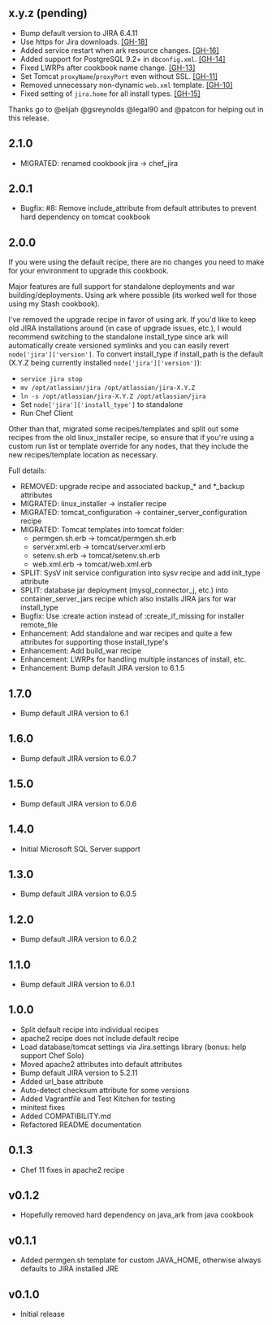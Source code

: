 ## x.y.z (pending)

* Bump default version to JIRA 6.4.11
* Use https for Jira downloads.
  [[GH-18]](https://github.com/afklm/chef_jira/issues/18)
* Added service restart when ark resource changes.
  [[GH-16]](https://github.com/afklm/chef_jira/issues/16)
* Added support for PostgreSQL 9.2+ in `dbconfig.xml`.
  [[GH-14]](https://github.com/afklm/chef_jira/issues/14)
* Fixed LWRPs after cookbook name change.
  [[GH-13]](https://github.com/afklm/chef_jira/pull/13)
* Set Tomcat `proxyName`/`proxyPort` even without SSL.
  [[GH-11]](https://github.com/afklm/chef_jira/issues/11)
* Removed unnecessary non-dynamic `web.xml` template.
  [[GH-10]](https://github.com/afklm/chef_jira/issues/10)
* Fixed setting of `jira.home` for all install types.
  [[GH-15]](https://github.com/afklm/chef_jira/issues/15)

Thanks go to @elijah @gsreynolds @legal90 and @patcon for helping out in this
release.

## 2.1.0

* MIGRATED: renamed cookbook jira -> chef_jira

## 2.0.1

* Bugfix: #8: Remove include_attribute from default attributes to prevent hard dependency on tomcat cookbook

## 2.0.0

If you were using the default recipe, there are no changes you need to make for your environment to upgrade this cookbook.

Major features are full support for standalone deployments and war building/deployments. Using ark where possible (its worked well for those using my Stash cookbook).

I've removed the upgrade recipe in favor of using ark. If you'd like to keep old JIRA installations around (in case of upgrade issues, etc.), I would recommend switching to the standalone install_type since ark will automatically create versioned symlinks and you can easily revert `node['jira']['version']`. To convert install_type if install_path is the default (X.Y.Z being currently installed `node['jira']['version']`):
* `service jira stop`
* `mv /opt/atlassian/jira /opt/atlassian/jira-X.Y.Z`
* `ln -s /opt/atlassian/jira-X.Y.Z /opt/atlassian/jira`
* Set `node['jira']['install_type']` to standalone
* Run Chef Client

Other than that, migrated some recipes/templates and split out some recipes from the old linux_installer recipe, so ensure that if you're using a custom run list or template override for any nodes, that they include the new recipes/template location as necessary.

Full details:
* REMOVED: upgrade recipe and associated backup_* and *_backup attributes
* MIGRATED: linux_installer -> installer recipe
* MIGRATED: tomcat_configuration -> container_server_configuration recipe
* MIGRATED: Tomcat templates into tomcat folder:
  * permgen.sh.erb -> tomcat/permgen.sh.erb
  * server.xml.erb -> tomcat/server.xml.erb
  * setenv.sh.erb -> tomcat/setenv.sh.erb
  * web.xml.erb -> tomcat/web.xml.erb
* SPLIT: SysV init service configuration into sysv recipe and add init_type attribute
* SPLIT: database jar deployment (mysql_connector_j, etc.) into container_server_jars recipe which also installs JIRA jars for war install_type
* Bugfix: Use :create action instead of :create_if_missing for installer remote_file
* Enhancement: Add standalone and war recipes and quite a few attributes for supporting those install_type's
* Enhancement: Add build_war recipe
* Enhancement: LWRPs for handling multiple instances of install, etc.
* Enhancement: Bump default JIRA version to 6.1.5

## 1.7.0

* Bump default JIRA version to 6.1

## 1.6.0

* Bump default JIRA version to 6.0.7

## 1.5.0

* Bump default JIRA version to 6.0.6

## 1.4.0

* Initial Microsoft SQL Server support

## 1.3.0

* Bump default JIRA version to 6.0.5

## 1.2.0

* Bump default JIRA version to 6.0.2

## 1.1.0

* Bump default JIRA version to 6.0.1

## 1.0.0

* Split default recipe into individual recipes
* apache2 recipe does not include default recipe
* Load database/tomcat settings via Jira.settings library (bonus: help support Chef Solo)
* Moved apache2 attributes into default attributes
* Bump default JIRA version to 5.2.11
* Added url_base attribute
* Auto-detect checksum attribute for some versions
* Added Vagrantfile and Test Kitchen for testing
* minitest fixes
* Added COMPATIBILITY.md
* Refactored README documentation

## 0.1.3

* Chef 11 fixes in apache2 recipe

## v0.1.2

* Hopefully removed hard dependency on java_ark from java cookbook

## v0.1.1

* Added permgen.sh template for custom JAVA_HOME, otherwise always defaults to
  JIRA installed JRE

## v0.1.0

* Initial release
